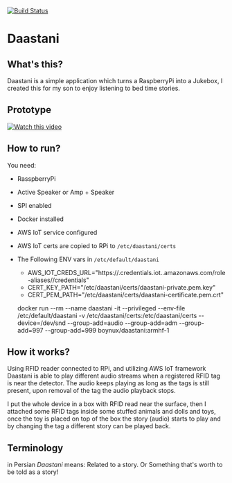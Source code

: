 [![Build Status](https://travis-ci.org/boynux/daastani.svg?branch=master)](https://travis-ci.org/boynux/daastani)

# Daastani

## What's this?

Daastani is a simple application which turns a RaspberryPi into a Jukebox, I created this for my son to enjoy listening to bed time stories.

## Prototype

[![Watch this video](https://i.ytimg.com/vi/u3LzA0zzYi4/0.jpg)](https://www.youtube.com/watch?v=u3LzA0zzYi4")

## How to run?

You need:

* RasspberryPi
* Active Speaker or Amp + Speaker
* SPI enabled
* Docker installed
* AWS IoT service configured
* AWS IoT certs are copied to RPi to `/etc/daastani/certs`
* The Following ENV vars in `/etc/default/daastani`
  * AWS_IOT_CREDS_URL="https://<iot device id>.credentials.iot.<aws region>.amazonaws.com/role-aliases/<IAM Role name to access S3 bucket>/credentials"
  * CERT_KEY_PATH="/etc/daastani/certs/daastani-private.pem.key"
  * CERT_PEM_PATH="/etc/daastani/certs/daastani-certificate.pem.crt"


  docker run --rm --name daastani -it --privileged --env-file /etc/default/daastani -v /etc/daastani/certs:/etc/daastani/certs --device=/dev/snd --group-add=audio --group-add=adm --group-add=997 --group-add=999  boynux/daastani:armhf-1


## How it works?

Using RFID reader connected to RPi, and utilizing AWS IoT framework Daastani is able to play different audio streams when a registered RFID tag is near the detector. The audio keeps playing as long as the tags is still present, upon removal of the tag the audio playback stops.

I put the whole device in a box with RFID read near the surface, then I attached some RFID tags inside some stuffed animals and dolls and toys, once the toy is placed on top of the box the story (audio) starts to play and by changing the tag a different story can be played back.

## Terminology

in Persian *Daastani* means: Related to a story. Or Something that's worth to be told as a story!

